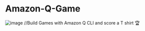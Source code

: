 # Amazon-Q-Game

![image](https://github.com/user-attachments/assets/3884785c-9023-4fc9-81a0-eb5c631472e0)
//Build Games with Amazon Q CLI and score a T shirt 🏆

